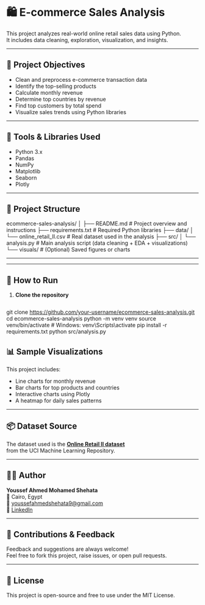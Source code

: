 # 🛍️ E-commerce Sales Analysis

This project analyzes real-world online retail sales data using Python.  
It includes data cleaning, exploration, visualization, and insights.

---

## 🎯 Project Objectives

- Clean and preprocess e-commerce transaction data
- Identify the top-selling products
- Calculate monthly revenue
- Determine top countries by revenue
- Find top customers by total spend
- Visualize sales trends using Python libraries

---

## 🧰 Tools & Libraries Used

- Python 3.x
- Pandas
- NumPy
- Matplotlib
- Seaborn
- Plotly

---

## 📁 Project Structure


ecommerce-sales-analysis/
│
├── README.md # Project overview and instructions
├── requirements.txt # Required Python libraries
├── data/
│ └── online_retail_II.csv # Real dataset used in the analysis
├── src/
│ └── analysis.py # Main analysis script (data cleaning + EDA + visualizations)
└── visuals/ # (Optional) Saved figures or charts

---

---

## 🚀 How to Run

1. **Clone the repository**
   ```bash
 git clone https://github.com/your-username/ecommerce-sales-analysis.git
cd ecommerce-sales-analysis
python -m venv venv
source venv/bin/activate  # Windows: venv\Scripts\activate
pip install -r requirements.txt
python src/analysis.py


## 📊 Sample Visualizations

This project includes:
- Line charts for monthly revenue  
- Bar charts for top products and countries  
- Interactive charts using Plotly  
- A heatmap for daily sales patterns  

---

## 📦 Dataset Source

The dataset used is the **[Online Retail II dataset](https://archive.ics.uci.edu/ml/datasets/Online+Retail+II)**  
from the UCI Machine Learning Repository.

---

## 👨‍💻 Author

**Youssef Ahmed Mohamed Shehata**  
📍 Cairo, Egypt  
📧 youssefahmedshehata9@gmail.com  
🔗 [LinkedIn](https://www.linkedin.com/in/youssef-ahmed-923b59373/)

---

## 🌟 Contributions & Feedback

Feedback and suggestions are always welcome!  
Feel free to fork this project, raise issues, or open pull requests.

---

## 📝 License

This project is open-source and free to use under the MIT License.
